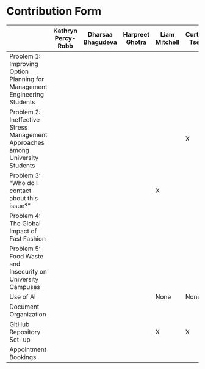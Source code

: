 # Contribution Form

| | Kathryn Percy-Robb | Dharsaa Bhagudeva | Harpreet Ghotra | Liam Mitchell | Curtis Tse |
|----------|----------|----------|----------|----------|----------|
| Problem 1: Improving Option Planning for Management Engineering Students |  |  |  |  |
| Problem 2: Ineffective Stress Management Approaches among University Students |  |  |  |  | X
| Problem 3: “Who do I contact about this issue?” |  |  |  | X |
| Problem 4: The Global Impact of Fast Fashion |  |  |  |  |
| Problem 5: Food Waste and Insecurity on University Campuses |  |  |  |  |
| Use of AI |  |  |  | None | None
| Document Organization |  |  |  |  |
| GitHub Repository Set-up |  |  |  | X | X
| Appointment Bookings |  |  |  |  |
